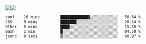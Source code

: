 <div style="display: flex; flex-direction: row;">
<img style="height: auto; width: auto;" class="img" src="https://raw.githubusercontent.com/blazepp/github-stats/master/generated/overview.svg#gh-dark-mode-only" />
<img style="height: auto; width: auto;" class="img" src="https://raw.githubusercontent.com/blazepp/github-stats/master/generated/languages.svg#gh-dark-mode-only" />
</div>

<div style="display: flex; flex-direction: row;">
<!--START_SECTION:waka-->

```txt
conf    16 mins         ████████████▓░░░░░░░░░░░░   50.64 %
CSS     9 mins          ███████░░░░░░░░░░░░░░░░░░   28.54 %
Other   5 mins          ████░░░░░░░░░░░░░░░░░░░░░   15.35 %
Bash    1 min           █░░░░░░░░░░░░░░░░░░░░░░░░   04.50 %
jsonc   0 secs          ▒░░░░░░░░░░░░░░░░░░░░░░░░   00.97 %
```

<!--END_SECTION:waka-->
</div>
